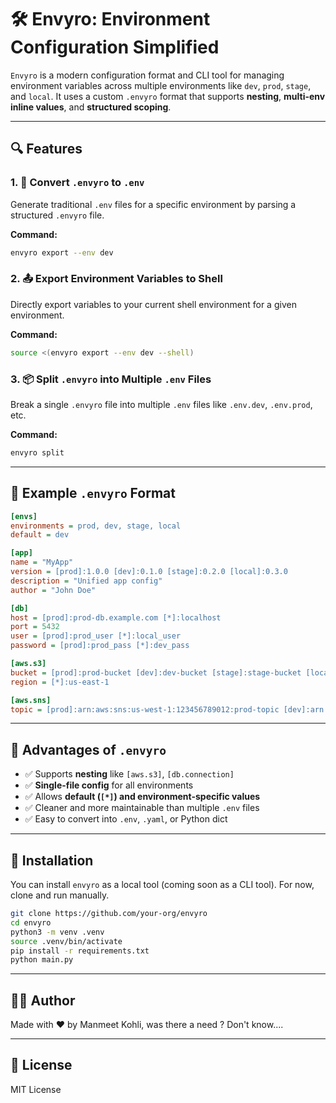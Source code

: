 # 🛠️ Envyro: Environment Configuration Simplified

`Envyro` is a modern configuration format and CLI tool for managing environment variables across multiple environments like `dev`, `prod`, `stage`, and `local`. It uses a custom `.envyro` format that supports **nesting**, **multi-env inline values**, and **structured scoping**.

---

## 🔍 Features

### 1. 🔄 Convert `.envyro` to `.env`
Generate traditional `.env` files for a specific environment by parsing a structured `.envyro` file.

**Command:**
```bash
envyro export --env dev
```

### 2. 📤 Export Environment Variables to Shell
Directly export variables to your current shell environment for a given environment.

**Command:**
```bash
source <(envyro export --env dev --shell)
```

### 3. 📦 Split `.envyro` into Multiple `.env` Files
Break a single `.envyro` file into multiple `.env` files like `.env.dev`, `.env.prod`, etc.

**Command:**
```bash
envyro split
```

---

## 🧪 Example `.envyro` Format

```ini
[envs]
environments = prod, dev, stage, local
default = dev

[app]
name = "MyApp"
version = [prod]:1.0.0 [dev]:0.1.0 [stage]:0.2.0 [local]:0.3.0
description = "Unified app config"
author = "John Doe"

[db]
host = [prod]:prod-db.example.com [*]:localhost
port = 5432
user = [prod]:prod_user [*]:local_user
password = [prod]:prod_pass [*]:dev_pass

[aws.s3]
bucket = [prod]:prod-bucket [dev]:dev-bucket [stage]:stage-bucket [local]:local-bucket
region = [*]:us-east-1

[aws.sns]
topic = [prod]:arn:aws:sns:us-west-1:123456789012:prod-topic [dev]:arn:aws:sns:us-west-2:123456789012:dev-topic
```

---

## 🧠 Advantages of `.envyro`

- ✅ Supports **nesting** like `[aws.s3]`, `[db.connection]`
- ✅ **Single-file config** for all environments
- ✅ Allows **default (`[*]`) and environment-specific values**
- ✅ Cleaner and more maintainable than multiple `.env` files
- ✅ Easy to convert into `.env`, `.yaml`, or Python dict

---

## 🧰 Installation

You can install `envyro` as a local tool (coming soon as a CLI tool). For now, clone and run manually.

```bash
git clone https://github.com/your-org/envyro
cd envyro
python3 -m venv .venv
source .venv/bin/activate
pip install -r requirements.txt
python main.py
```

---

## 👨‍💻 Author

Made with ❤️ by Manmeet Kohli, was there a need ? Don't know....

---

## 📜 License

MIT License